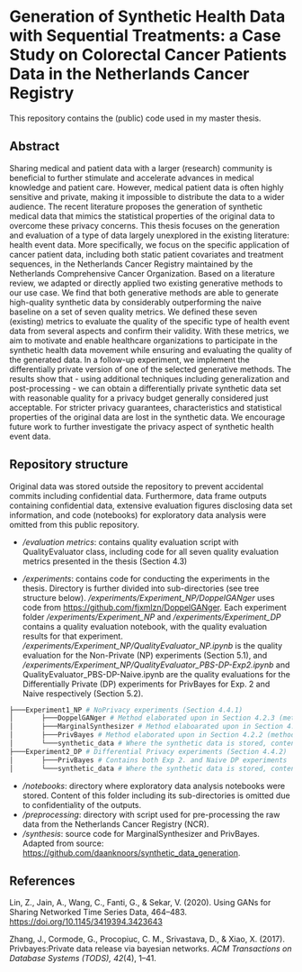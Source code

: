 # Generation of Synthetic Health Data with Sequential Treatments: a Case Study on Colorectal Cancer Patients Data in the Netherlands Cancer Registry

This repository contains the (public) code used in my master thesis. 

## Abstract
Sharing medical and patient data with a larger (research) community is beneficial to further stimulate and accelerate advances in medical knowledge and patient care. However, medical patient data is often highly sensitive and private, making it impossible to distribute the data to a wider audience. The recent literature proposes the generation of synthetic medical data that mimics the statistical properties of the original data to overcome these privacy concerns. This thesis focuses on the generation and evaluation of a type of data largely unexplored in the existing literature: health event data. More specifically, we focus on the specific application of cancer patient data, including both static patient covariates and treatment sequences, in the Netherlands Cancer Registry maintained by the Netherlands Comprehensive Cancer Organization. Based on a literature review, we adapted or directly applied two existing generative methods to our use case. We find that both generative methods are able to generate high-quality synthetic data by considerably outperforming the naive baseline on a set of seven quality metrics. We defined these seven (existing) metrics to evaluate the quality of the specific type of health event data from several aspects and confirm their validity. With these metrics, we aim to motivate and enable healthcare organizations to participate in the synthetic health data movement while ensuring and evaluating the quality of the generated data. In a follow-up experiment, we implement the differentially private version of one of the selected generative methods. The results show that - using additional techniques including generalization and post-processing - we can obtain a differentially private synthetic data set with reasonable quality for a privacy budget generally considered just acceptable. For stricter privacy guarantees, characteristics and statistical properties of the original data are lost in the synthetic data. We encourage future work to further investigate the privacy aspect of synthetic health event data. 

## Repository structure
Original data was stored outside the repository to prevent accidental commits including confidential data. Furthermore, data frame outputs containing confidential data, extensive evaluation figures disclosing data set information, and code (notebooks) for exploratory data analysis were omitted from this public repository. 

* */evaluation metrics*: contains quality evaluation script with QualityEvaluator class, including code for all seven quality evaluation metrics presented in the thesis (Section 4.3)

* */experiments*: contains code for conducting the experiments in the thesis. Directory is further divided into sub-directories (see tree structure below). */experiments/Experiment_NP/DoppelGANger* uses code from https://github.com/fjxmlzn/DoppelGANger. Each experiment folder */experiments/Experiment_NP* and */experiments/Experiment_DP* contains a quality evaluation notebook, with the quality evaluation results for that experiment. */experiments/Experiment_NP/QualityEvaluator_NP.ipynb* is the quality evaluation for the Non-Private (NP) experiments (Section 5.1), and */experiments/Experiment_NP/QualityEvaluator_PBS-DP-Exp2.ipynb* and QualityEvaluator_PBS-DP-Naive.ipynb are the quality evaluations for the Differentially Private (DP) experiments for PrivBayes for Exp. 2 and Naive respectively (Section 5.2). 

``` bash 
├───Experiment1_NP # NoPrivacy experiments (Section 4.4.1)
│       ├───DoppelGANger # Method elaborated upon in Section 4.2.3 (method reference: Lin et al., 2020)
│       ├───MarginalSynthesizer # Method elaboarated upon in Section 4.2.4
│       ├───PrivBayes # Method elaborated upon in Section 4.2.2 (method adapted from Zhang et al., 2017)
│       └───synthetic_data # Where the synthetic data is stored, content is omitted due to potential privacy issues
├───Experiment2_DP # Differential Privacy experiments (Section 4.4.2)
│       ├───PrivBayes # Contains both Exp 2. and Naive DP experiments
│       └───synthetic_data # Where the synthetic data is stored, content is omitted due to confidentiality
``` 

* */notebooks*: directory where exploratory data analysis notebooks were stored. Content of this folder including its sub-directories is omitted due to confidentiality of the outputs. 
* */preprocessing*: directory with script used for pre-processing the raw data from the Netherlands Cancer Registry (NCR). 
* */synthesis*: source code for MarginalSynthesizer and PrivBayes. Adapted from source: https://github.com/daanknoors/synthetic_data_generation. 


## References
Lin,  Z.,  Jain,  A.,  Wang,  C.,  Fanti,  G.,  &  Sekar,  V.  (2020).  Using  GANs  for  Sharing Networked Time Series Data, 464–483. https://doi.org/10.1145/3419394.3423643

Zhang, J., Cormode, G., Procopiuc, C. M., Srivastava, D., & Xiao, X. (2017). Privbayes:Private data release via bayesian networks. *ACM Transactions on Database Systems (TODS), 42*(4), 1–41.
